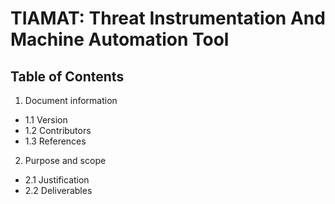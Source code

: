 # TIAMAT: Threat Instrumentation And Machine Automation Tool

## Table of Contents

1. Document information
+ 1.1 Version
+ 1.2 Contributors
+ 1.3 References
2. Purpose and scope
+ 2.1 Justification
+ 2.2 Deliverables

